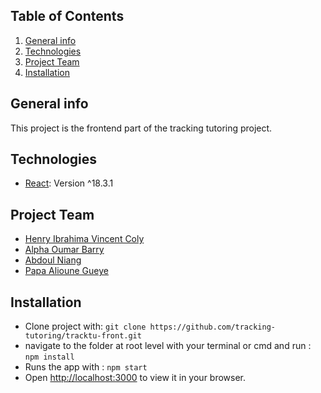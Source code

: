 ## Table of Contents

1. [General info](#general-info)
2. [Technologies](#technologies)
3. [Project Team](#project-team)
4. [Installation](#installation)

## General info

This project is the frontend part of the tracking tutoring project.

## Technologies

* [React](https://laravel.com/): Version ^18.3.1

## Project Team

- [Henry Ibrahima Vincent Coly](https://github.com/devOFcentury)
- [Alpha Oumar Barry](https://github.com/alphaoumar9231)
- [Abdoul Niang](https://github.com/abdoulniang2000)
- [Papa Alioune Gueye](https://github.com/linodev19)

## Installation

- Clone project with: `git clone https://github.com/tracking-tutoring/tracktu-front.git`
- navigate to the folder at root level with your terminal or cmd and run : `npm install`
- Runs the app with : `npm start`
- Open [http://localhost:3000](http://localhost:3000) to view it in your browser.